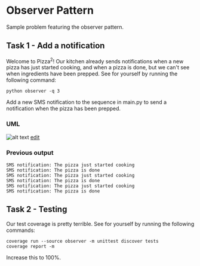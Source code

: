 # Observer Pattern
Sample problem featuring the observer pattern.

## Task 1 - Add a notification

Welcome to Pizza<sup>2</sup>! Our kitchen already sends notifications when a new pizza has just started cooking, and when a pizza is done, but we can't see when ingredients have been prepped. See for yourself by running the following command:

```
python observer -q 3
```

Add a new SMS notification to the sequence in main.py to send a notification when the pizza has been prepped.

### UML

![alt text](http://yuml.me/710841ee.png)
[edit](http://yuml.me/edit/710841ee)

### Previous output

```
SMS notification: The pizza just started cooking
SMS notification: The pizza is done
SMS notification: The pizza just started cooking
SMS notification: The pizza is done
SMS notification: The pizza just started cooking
SMS notification: The pizza is done
```

## Task 2 - Testing

Our test coverage is pretty terrible. See for yourself by running the following commands:

```
coverage run --source observer -m unittest discover tests
coverage report -m
```

Increase this to 100%.
